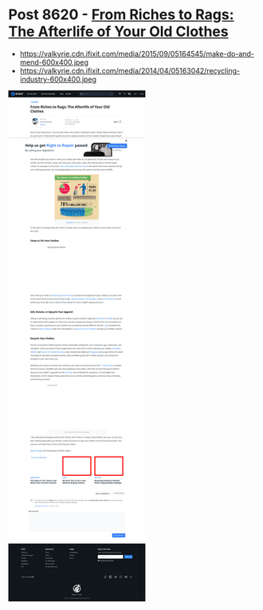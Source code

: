 # Post 8620 - [From Riches to Rags: The Afterlife of Your Old Clothes](https://www.ifixit.com/News/8620/reuse-clothes)

- https://valkyrie.cdn.ifixit.com/media/2015/09/05164545/make-do-and-mend-600x400.jpeg
- https://valkyrie.cdn.ifixit.com/media/2014/04/05163042/recycling-industry-600x400.jpeg

![screencap](screenshots/287f157c-b42e-4305-b6eb-2140f36966af.png)
